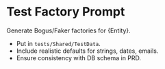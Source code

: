 # Test Factory Prompt
Generate Bogus/Faker factories for {Entity}.
- Put in `tests/Shared/TestData`.
- Include realistic defaults for strings, dates, emails.
- Ensure consistency with DB schema in PRD.
